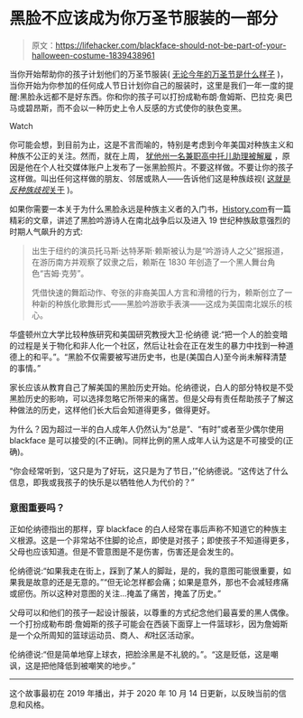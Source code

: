 # 黑脸不应该成为你万圣节服装的一部分

> 原文：<https://lifehacker.com/blackface-should-not-be-part-of-your-halloween-costume-1839438961>

当你开始帮助你的孩子计划他们的万圣节服装( [无论今年的万圣节是什么样子](https://offspring.lifehacker.com/this-map-can-help-you-decide-whether-to-go-trick-or-tre-1845128409) )，当你开始为你参加的任何成人节日计划你自己的服装时，这里是我们一年一度的提醒:黑脸永远都不是好东西。你和你的孩子可以打扮成勒布朗·詹姆斯、巴拉克·奥巴马或碧昂斯，而不会以一种历史上令人反感的方式使你的肤色变黑。

Watch

你可能会想，到目前为止，这是不言而喻的，特别是考虑到今年美国对种族主义和种族不公正的关注。然而，就在上周， [犹他州一名兼职高中托儿助理被解雇](https://www.deseret.com/utah/2020/10/8/21508449/blackface-social-media-school-jordan-district-child-care) ，原因是他在个人社交媒体账户上发布了一张黑脸照片。不要这样做。不要让你的孩子这样做。叫出任何这样做的朋友、邻居或熟人——告诉他们这是种族歧视( [这就是*反种族歧视*关于](https://lifehacker.com/the-difference-between-being-not-racist-and-anti-racist-1843834092) )。

如果你需要一本关于为什么黑脸永远是种族主义者的入门书，[History.com](https://www.history.com/news/blackface-history-racism-origins)有一篇精彩的文章，讲述了黑脸吟游诗人在南北战争后以及进入 19 世纪种族敌意强烈的时期人气飙升的方式:

> 出生于纽约的演员托马斯·达特茅斯·赖斯被认为是“吟游诗人之父”据报道，在游历南方并观察了奴隶之后，赖斯在 1830 年创造了一个黑人舞台角色“吉姆·克劳”。
> 
> 凭借快速的舞蹈动作、夸张的非裔美国人方言和滑稽的行为，赖斯创立了一种新的种族化歌舞形式——黑脸吟游歌手表演——这成为美国南北娱乐的核心。

华盛顿州立大学比较种族研究和美国研究教授大卫·伦纳德 说:“把一个人的脸变暗的过程是关于物化和非人化一个社区，然后让社会在正在发生的暴力中找到一种道德上的和平。”。“黑脸不仅需要被写进历史书，也是(美国白人)至今尚未解释清楚的事情。”

家长应该从教育自己了解美国的黑脸历史开始。伦纳德说，白人的部分特权是不受黑脸历史的影响，可以选择忽略它所带来的痛苦。但是父母有责任帮助孩子了解这种做法的历史，这样他们长大后会知道得更多，做得更好。

为什么？因为超过一半的白人成年人仍然认为“总是”、“有时”或者至少偶尔使用 blackface 是可以接受的(不正确)。同样比例的黑人成年人认为这是不可接受的(正确)。

“你会经常听到，‘这只是为了好玩，这只是为了节日，’”伦纳德说。“这传达了什么信息，即我或我孩子的快乐是以牺牲他人为代价的？”

### 意图重要吗？

正如伦纳德指出的那样，穿 blackface 的白人经常在事后声称不知道它的种族主义根源。这是一个非常站不住脚的论点，即使是对孩子；即使孩子不知道得更多，父母也应该知道。但是不管意图是不是伤害，伤害还是会发生的。

伦纳德说:“如果我走在街上，踩到了某人的脚趾，是的，我的意图可能很重要，如果我是故意的还是无意的。”“但无论怎样都会痛；如果是意外，那也不会减轻疼痛或瘀伤。所以这种对意图的关注...掩盖了痛苦，掩盖了历史。”

父母可以和他们的孩子一起设计服装，以尊重的方式纪念他们最喜爱的黑人偶像。一个打扮成勒布朗·詹姆斯的孩子可能会在西装下面穿上一件篮球衫，因为詹姆斯是一个众所周知的篮球运动员、商人、*和*社区活动家。

伦纳德说:“但是简单地穿上球衣，把脸涂黑是不礼貌的。”。“这是贬低，这是嘲讽，这是把他降低到被嘲笑的地步。”

* * *

这个故事最初在 2019 年播出，并于 2020 年 10 月 14 日更新，以反映当前的信息和风格。